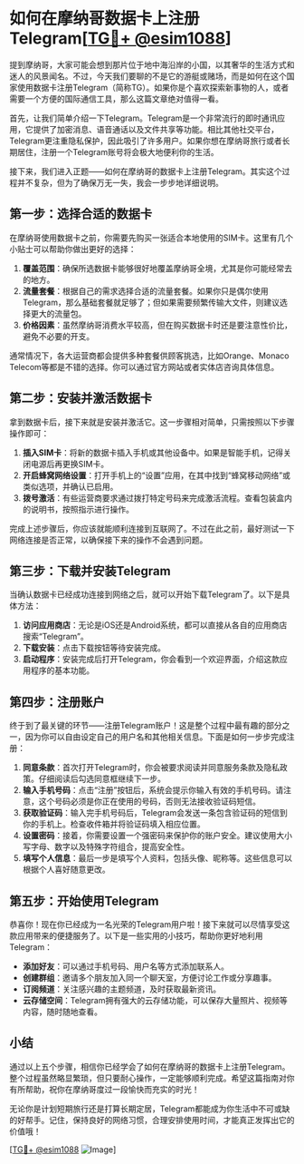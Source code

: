 # 如何在摩纳哥数据卡上注册Telegram[[TG💪+ @esim1088](https://t.me/s/esim1088)]

提到摩纳哥，大家可能会想到那片位于地中海沿岸的小国，以其奢华的生活方式和迷人的风景闻名。不过，今天我们要聊的不是它的游艇或赌场，而是如何在这个国家使用数据卡注册Telegram（简称TG）。如果你是个喜欢探索新事物的人，或者需要一个方便的国际通信工具，那么这篇文章绝对值得一看。

首先，让我们简单介绍一下Telegram。Telegram是一个非常流行的即时通讯应用，它提供了加密消息、语音通话以及文件共享等功能。相比其他社交平台，Telegram更注重隐私保护，因此吸引了许多用户。如果你想在摩纳哥旅行或者长期居住，注册一个Telegram账号将会极大地便利你的生活。

接下来，我们进入正题——如何在摩纳哥的数据卡上注册Telegram。其实这个过程并不复杂，但为了确保万无一失，我会一步步地详细说明。

## 第一步：选择合适的数据卡

在摩纳哥使用数据卡之前，你需要先购买一张适合本地使用的SIM卡。这里有几个小贴士可以帮助你做出更好的选择：

1. **覆盖范围**：确保所选数据卡能够很好地覆盖摩纳哥全境，尤其是你可能经常去的地方。
2. **流量套餐**：根据自己的需求选择合适的流量套餐。如果你只是偶尔使用Telegram，那么基础套餐就足够了；但如果需要频繁传输大文件，则建议选择更大的流量包。
3. **价格因素**：虽然摩纳哥消费水平较高，但在购买数据卡时还是要注意性价比，避免不必要的开支。

通常情况下，各大运营商都会提供多种套餐供顾客挑选，比如Orange、Monaco Telecom等都是不错的选择。你可以通过官方网站或者实体店咨询具体信息。

## 第二步：安装并激活数据卡

拿到数据卡后，接下来就是安装并激活它。这一步骤相对简单，只需按照以下步骤操作即可：

1. **插入SIM卡**：将新的数据卡插入手机或其他设备中。如果是智能手机，记得关闭电源后再更换SIM卡。
2. **开启蜂窝网络设置**：打开手机上的“设置”应用，在其中找到“蜂窝移动网络”或类似选项，并确认已启用。
3. **拨号激活**：有些运营商要求通过拨打特定号码来完成激活流程。查看包装盒内的说明书，按照指示进行操作。

完成上述步骤后，你应该就能顺利连接到互联网了。不过在此之前，最好测试一下网络连接是否正常，以确保接下来的操作不会遇到问题。

## 第三步：下载并安装Telegram

当确认数据卡已经成功连接到网络之后，就可以开始下载Telegram了。以下是具体方法：

1. **访问应用商店**：无论是iOS还是Android系统，都可以直接从各自的应用商店搜索“Telegram”。
2. **下载安装**：点击下载按钮等待安装完成。
3. **启动程序**：安装完成后打开Telegram，你会看到一个欢迎界面，介绍这款应用程序的基本功能。

## 第四步：注册账户

终于到了最关键的环节——注册Telegram账户！这是整个过程中最有趣的部分之一，因为你可以自由设定自己的用户名和其他相关信息。下面是如何一步步完成注册：

1. **同意条款**：首次打开Telegram时，你会被要求阅读并同意服务条款及隐私政策。仔细阅读后勾选同意框继续下一步。
2. **输入手机号码**：点击“注册”按钮后，系统会提示你输入有效的手机号码。请注意，这个号码必须是你正在使用的号码，否则无法接收验证码短信。
3. **获取验证码**：输入完手机号码后，Telegram会发送一条包含验证码的短信到你的手机上。检查收件箱并将验证码填入相应位置。
4. **设置密码**：接着，你需要设置一个强密码来保护你的账户安全。建议使用大小写字母、数字以及特殊字符组合，提高安全性。
5. **填写个人信息**：最后一步是填写个人资料，包括头像、昵称等。这些信息可以根据个人喜好随意更改。

## 第五步：开始使用Telegram

恭喜你！现在你已经成为一名光荣的Telegram用户啦！接下来就可以尽情享受这款应用带来的便捷服务了。以下是一些实用的小技巧，帮助你更好地利用Telegram：

- **添加好友**：可以通过手机号码、用户名等方式添加联系人。
- **创建群组**：邀请多个朋友加入同一个聊天室，方便讨论工作或分享趣事。
- **订阅频道**：关注感兴趣的主题频道，及时获取最新资讯。
- **云存储空间**：Telegram拥有强大的云存储功能，可以保存大量照片、视频等内容，随时随地查看。

## 小结

通过以上五个步骤，相信你已经学会了如何在摩纳哥的数据卡上注册Telegram。整个过程虽然略显繁琐，但只要耐心操作，一定能够顺利完成。希望这篇指南对你有所帮助，祝你在摩纳哥度过一段愉快而充实的时光！

无论你是计划短期旅行还是打算长期定居，Telegram都能成为你生活中不可或缺的好帮手。记住，保持良好的网络习惯，合理安排使用时间，才能真正发挥出它的价值哦！

[[TG💪+ @esim1088](https://t.me/s/esim1088) ![Image](https://i.postimg.cc/4NQfJmqS/Snipaste-2025-05-13-00-14-12.png)]